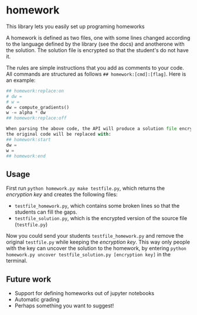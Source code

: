 # homework
This library lets you easily set up programing homeworks

A homework is defined as two files, one with some lines changed according
to the language defined by the library (see the docs) and anotherone with
the solution. The solution file is encrypted so that the student's do not
have it.

The rules are simple instructions that you add as comments to your code. All
commands are structured as follows `## homework:[cmd]:[flag]`. Here is an
example:

```python
## homework:replace:on
# dw = 
# w = 
dw = compute_gradients()
w -= alpha * dw
## homework:replace:off

When parsing the above code, the API will produce a solution file encrypted and
the original code will be replaced with:
## homework:start
dw = 
w = 
## homework:end
```

## Usage
First run `python homework.py make testfile.py`, which returns the *encryption key* and creates the following files:
- `testfile_homework.py`, which contains some broken lines so that the students can fill the gaps.
- `testfile_solution.py`, which is the encrypted version of the source file (`testfile.py`)

Now you could send your students `testfile_homework.py` and remove the original `testfile.py` while keeping the *encryption key*. This way only people with the key can uncover the solution to the homework, by entering `python homework.py uncover testfile_solution.py [encryption key]` in the terminal.

## Future work
- Support for defining homeworks out of jupyter notebooks
- Automatic grading
- Perhaps something you want to suggest!
